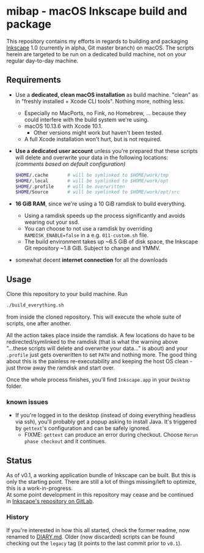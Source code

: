# mibap - macOS Inkscape build and package

This repository contains my efforts in regards to building and packaging [Inkscape](https://inkscape.org) 1.0 (currently in alpha, Git master branch) on macOS. The scripts herein are targeted to be run on a dedicated build machine, not on your regular day-to-day machine.

## Requirements

- Use a __dedicated, clean macOS installation__ as build machine. "clean" as in "freshly installed + Xcode CLI tools". Nothing more, nothing less.
  - Especially no MacPorts, no Fink, no Homebrew, ... because they could interfere with the build system we're using.
  - macOS 10.13.6 with Xcode 10.1.
    - Other versions might work but haven't been tested.
  - A full Xcode installation won't hurt, but is not required.
- __Use a dedicated user account__ unless you're prepared that these scripts will delete and overwrite your data in the following locations:  
_(comments based on default configuration)_

    ```bash
    $HOME/.cache       # will be symlinked to $HOME/work/tmp
    $HOME/.local       # will be symlinked to $HOME/work/opt
    $HOME/.profile     # will be overwritten
    $HOME/Source       # will be symlinked to $HOME/work/opt/src
    ```

- __16 GiB RAM__, since we're using a 10 GiB ramdisk to build everything.
  - Using a ramdisk speeds up the process significantly and avoids wearing out your ssd.
  - You can choose to not use a ramdisk by overriding `RAMDISK_ENABLE=false` in a e.g. `011-custom.sh` file.
  - The build environment takes up ~6.5 GiB of disk space, the Inkscape Git repository ~1.8 GiB. Subject to change and YMMV.
- somewhat decent __internet connection__ for all the downloads

## Usage

Clone this repository to your build machine. Run

```bash
./build_everything.sh
```

from inside the cloned repository. This will execute the whole suite of scripts, one after another.

All the action takes place inside the ramdisk. A few locations do have to be redirected/symlinked to the ramdisk (that is what the warning above "...these scripts will delete and overwrite your data..." is about) and your `.profile` just gets overwritten to set `PATH` and nothing more. The good thing about this is the painless re-executability and keeping the host OS clean - just throw away the ramdisk and start over.

Once the whole process finishes, you'll find `Inkscape.app` in your `Desktop` folder.

### known issues

- If you're logged in to the desktop (instead of doing everything headless via ssh), you'll probably get a popup asking to install Java. It's triggered by `gettext`'s configuration and can be safely ignored.
  - FIXME: `gettext` can produce an error during checkout. Choose `Rerun phase checkout` and it continues.

## Status

As of v0.1, a working application bundle of Inkscape can be built. But this is only the starting point. There are still a lot of things missing/left to optimize, this is a work-in-progress.  
At some point development in this repository may cease and be continued in [Inkscape's repository on GitLab](https://gitlab.com/inkscape/inkscape).

### History

If you're interested in how this all started, check the former readme, now renamed to [DIARY.md](DIARY.md). Older (now discarded) scripts can be found checking out the `legacy` tag (it points to the last commit prior to `v0.1`).
